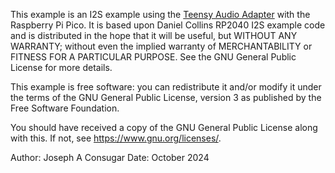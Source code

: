  
This example is an I2S example using the [Teensy Audio Adapter](https://www.pjrc.com/store/teensy3_audio.html)
with the Raspberry Pi Pico.  It is based upon Daniel Collins RP2040 I2S example code and is distributed in 
the hope that it will be useful, but WITHOUT ANY WARRANTY; without even the implied warranty of MERCHANTABILITY 
or FITNESS FOR A PARTICULAR PURPOSE.  See the GNU General Public License for more details.

This example is free software: you can redistribute it and/or modify it under the terms of the GNU General Public
License, version 3 as published by the Free Software Foundation.

You should have received a copy of the GNU General Public License along with this. If not, see 
<https://www.gnu.org/licenses/>.

Author: Joseph A Consugar
Date:   October 2024
